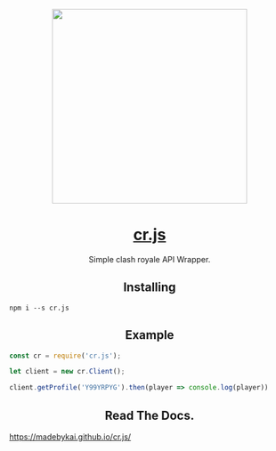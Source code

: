 <p align="center">
  <img src="https://cdn.dribbble.com/users/285333/screenshots/2602589/shield.jpg" width="350" href="https://www.npmjs.com/package/cr.js"/>
</p>

<h1 align="center">
<a href="https://www.npmjs.com/package/cr.js">cr.js</a>
</h1>
<p align="center">
Simple clash royale API Wrapper.
</p>
    
<h2 align="center">
Installing
</h2>

```
npm i --s cr.js
```

<h2 align="center">
Example
</h2>

```javascript
const cr = require('cr.js');

let client = new cr.Client();

client.getProfile('Y99YRPYG').then(player => console.log(player))
```

<h2 align="center">
Read The Docs.
</h2>

https://madebykai.github.io/cr.js/
